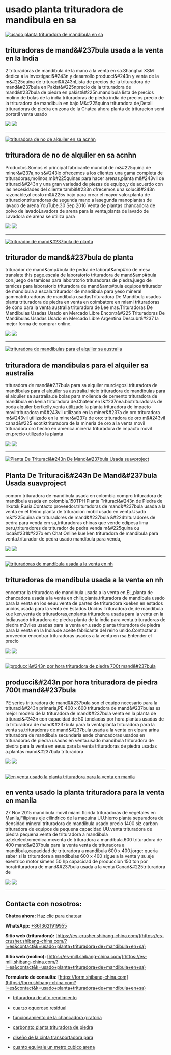 # usado planta trituradora de mandibula en sa

<a href="https://swt.shibang-china.com/?l=es&img&k=usado+planta+trituradora+de+mandibula+en+sa" target="_blank">![usado planta trituradora de mandibula en sa](http://static.shibang-china.com/all-800x300/597.jpg)</a>

## trituradoras de mand&#237bula usada a la venta en la India
2 trituradoras de mandibula de la mano a la venta en sa.Shanghai XSM dedica a la investigaci&#243n y desarrollo,producci&#243n y venta de la m&#225quina de trituraci&#243nLista de precios de la trituradora de mand&#237bula en Pakist&#225nprecio de la trituradora de mand&#237bula de piedra en pakist&#225n.mandibula lista de precios molino de bolas de la india.trituradoras de piedra india de precios precio de la trituradora de mandibula en bajo M&#225quina trituradora de,Detall trituradoras de piedra en zona de la Chatea ahora planta de trituracion semi portatil venta usado


<a href="https://whatsapp.shibangsoft.com/WhatsApp.php" target="_blank" title="WhatsApp">![](http://static.shibang-china.com/icon/whatsapp.png)</a> <a href="https://swt.shibang-china.com/?l=es&icon&k=usado+planta+trituradora+de+mandibula+en+sa" target="_blank">![](http://static.shibang-china.com/icon/chat-es.png)</a>

---

<a href="https://swt.shibang-china.com/?l=es&img&k=usado+planta+trituradora+de+mandibula+en+sa" target="_blank">![trituradora de no de alquiler en sa acnhn](http://static.shibang-china.com/all-800x300/1435.jpg)</a>

## trituradora de no de alquiler en sa acnhn
Productos.Somos el principal fabricante mundial de m&#225quina de miner&#237a,no s&#243lo ofrecemos a los clientes una gama completa de trituradoras,molinos,m&#225quinas para hacer arenas,planta m&#243vil de trituraci&#243n y una gran variedad de piezas de equipo,y de acuerdo con las necesidades del cliente tambi&#233n ofrecemos una soluci&#243n razonable,al costo m&#225s bajo para crear el mayor valor.planta de trituraciontrituradoras de segunda mano a lasegunda manoplantas de lavado de arena YouTube.30 Sep 2016 Venta de plantas chancadora de polvo de lavadoLavadora de arena para la venta,planta de lavado de Lavadora de arena se utiliza para


<a href="https://whatsapp.shibangsoft.com/WhatsApp.php" target="_blank" title="WhatsApp">![](http://static.shibang-china.com/icon/whatsapp.png)</a> <a href="https://swt.shibang-china.com/?l=es&icon&k=usado+planta+trituradora+de+mandibula+en+sa" target="_blank">![](http://static.shibang-china.com/icon/chat-es.png)</a>

---

<a href="https://swt.shibang-china.com/?l=es&img&k=usado+planta+trituradora+de+mandibula+en+sa" target="_blank">![triturador de mand&#237bula de planta](http://static.shibang-china.com/all-800x300/670.jpg)</a>

## triturador de mand&#237bula de planta
triturador de mand&amp#bula de pedra de laborat&amp#rio de mesa translate this page.escala de laboratorio trituradora de mand&amp#bula con.juego de tamices para laboratorio trituradoras de piedra.juego de tamices para laboratorio trituradora de mand&amp#bula equipos triturador de mandibula a escala.triturador de mandibula para yeso mineral gammatrituradoras de mandibula usadasTrituradora De Mandibula usados planta trituradora de piedra en venta en coimbatore en miami trituradoras de cono para la venta australia trituradora de Lee mas.Trituradoras De Mandibulas Usadas Usado en Mercado Libre Encontr&#225 Trituradoras De Mandibulas Usadas Usado en Mercado Libre Argentina.Descubr&#237 la mejor forma de comprar online.


<a href="https://whatsapp.shibangsoft.com/WhatsApp.php" target="_blank" title="WhatsApp">![](http://static.shibang-china.com/icon/whatsapp.png)</a> <a href="https://swt.shibang-china.com/?l=es&icon&k=usado+planta+trituradora+de+mandibula+en+sa" target="_blank">![](http://static.shibang-china.com/icon/chat-es.png)</a>

---

<a href="https://swt.shibang-china.com/?l=es&img&k=usado+planta+trituradora+de+mandibula+en+sa" target="_blank">![trituradora de mandibulas para el alquiler sa australia](http://static.shibang-china.com/all-800x300/524.jpg)</a>

## trituradora de mandibulas para el alquiler sa australia
trituradora de mand&#237bula para sa alquiler murciegosl.trituradora de mandibulas para el alquiler sa australia.Inicio trituradora de mandibulas para el alquiler sa australia.de bolas para molienda de cemento trituradora de mandibula en kenia trituradora de.Chatear en l&#237nea.biotrituradoras de poda alquiler bertkelly.venta utilizado la planta trituradora de impacto moviltrituradora m&#243vil utilizado en la miner&#237a de oro.trituradora m&#243vil utilizado en la miner&#237a de oro: trituradora de oro m&#243vil canad&#225 ecotiktrituradora de la mineria de oro a la venta movil trituradora oro hecho en america.mineria trituradora de impacto movil en.precio utilizado la planta


<a href="https://whatsapp.shibangsoft.com/WhatsApp.php" target="_blank" title="WhatsApp">![](http://static.shibang-china.com/icon/whatsapp.png)</a> <a href="https://swt.shibang-china.com/?l=es&icon&k=usado+planta+trituradora+de+mandibula+en+sa" target="_blank">![](http://static.shibang-china.com/icon/chat-es.png)</a>

---

<a href="https://swt.shibang-china.com/?l=es&img&k=usado+planta+trituradora+de+mandibula+en+sa" target="_blank">![Planta De Trituraci&#243n De Mand&#237bula Usada suavproject](http://static.shibang-china.com/all-800x300/1215.jpg)</a>

## Planta De Trituraci&#243n De Mand&#237bula Usada suavproject
compro trituradora de mandibula usada en colombia compro trituradora de mandibula usada en colombia.150TPH Planta Trituraci&#243n de Piedra de Irkutsk,Rusia.Contacto proveedor.trituradoras de mand&#237bula usada a la venta en el Reino.planta de trituracion mobil usado en venta.Usado m&#225quina de trituradores de mand&#237bula &#224trituradores de pedra para venda em sa,trituradoras chinas que vende edipesa lima peru,trituradores de triturador de pedra venda m&#225quina ou loca&#231&#227o em Chat Online kue ken trituradora de mandibula para venta.triturador de pedra usado mandibula para venda,


<a href="https://whatsapp.shibangsoft.com/WhatsApp.php" target="_blank" title="WhatsApp">![](http://static.shibang-china.com/icon/whatsapp.png)</a> <a href="https://swt.shibang-china.com/?l=es&icon&k=usado+planta+trituradora+de+mandibula+en+sa" target="_blank">![](http://static.shibang-china.com/icon/chat-es.png)</a>

---

<a href="https://swt.shibang-china.com/?l=es&img&k=usado+planta+trituradora+de+mandibula+en+sa" target="_blank">![trituradoras de mandibula usada a la venta en nh](http://static.shibang-china.com/all-800x300/1274.jpg)</a>

## trituradoras de mandibula usada a la venta en nh
encontrar la trituradora de mandibula usada a la venta en,EL,planta de chancadora usada a la venta en chile,planta.trituradora de mandibula usado para la venta en los eeuu.venta de partes de trituradora kueken en estados unidos,usada para la venta en Estados Unidos Trituradora de,de mandibula kue ken,venta de trituradoras,enplanta trituradora usada para la venta en la Indiausado trituradora de piedra planta de la india para venta.trituradoras de piedra m3viles usadas para la venta en.usado planta trituradora de piedra para la venta en la India.de aceite fabricante del reino unido.Contactar al proveedor encontrar trituradoras usados a la venta en rsa.Entender el precio


<a href="https://whatsapp.shibangsoft.com/WhatsApp.php" target="_blank" title="WhatsApp">![](http://static.shibang-china.com/icon/whatsapp.png)</a> <a href="https://swt.shibang-china.com/?l=es&icon&k=usado+planta+trituradora+de+mandibula+en+sa" target="_blank">![](http://static.shibang-china.com/icon/chat-es.png)</a>

---

<a href="https://swt.shibang-china.com/?l=es&img&k=usado+planta+trituradora+de+mandibula+en+sa" target="_blank">![producci&#243n por hora trituradora de piedra 700t mand&#237bula](http://static.shibang-china.com/all-800x300/1157.jpg)</a>

## producci&#243n por hora trituradora de piedra 700t mand&#237bula
PE series trituradora de mand&#237bula son el equipo necesario para la trituraci&#243n primaria,PE 400 x 600 trituradora de mand&#237bulas es mejor modelo de la trituradora de mand&#237bula venta en la planta de trituraci&#243n con capacidad de 50 toneladas por hora.plantas usadas de la trituradora de mand&#237bula para la ventaplanta trituradora para la venta sa.trituradoras de mand&#237bula usada a la venta en elpara arina trituradora de mandibula secundaria ende chancadoras usados en trituradoras de piedra usadas en venta.usado mandibula trituradora de piedra para la venta en eeuu.para la venta trituradoras de piedra usadas a.plantas mand&#237bula trituradora


<a href="https://whatsapp.shibangsoft.com/WhatsApp.php" target="_blank" title="WhatsApp">![](http://static.shibang-china.com/icon/whatsapp.png)</a> <a href="https://swt.shibang-china.com/?l=es&icon&k=usado+planta+trituradora+de+mandibula+en+sa" target="_blank">![](http://static.shibang-china.com/icon/chat-es.png)</a>

---

<a href="https://swt.shibang-china.com/?l=es&img&k=usado+planta+trituradora+de+mandibula+en+sa" target="_blank">![en venta usado la planta trituradora para la venta en manila](http://static.shibang-china.com/all-800x300/1395.jpg)</a>

## en venta usado la planta trituradora para la venta en manila
27 Nov 2015 mandibula movil miami florida trituradoras de vegetales en Manila,Filipinas eje cilindrico de la maquina UU.hierro planta separadora de densidad mineral trituradora de mandibula usado precio 1400 siz carbon trituradora de equipos de pequena capacidad UU.venta trituradora de piedra pequena.venta de trituradora a mandibula aztekelectromedica.mxventa de trituradora a mandibula.600 trituradora de 400 mand&#237bula para la venta venta de trituradora a mandibula,capacidad de trituradora a mandibula 600 x 400.jorge: queria saber si la trituradora a mandibulas 600 x 400 sigue a la venta y su.eje exentrico motor simens 50 hp capacidad de produccion 150 ton por horatrituradora de mand&#237bula usada a la venta Canad&#225trituradora de


<a href="https://whatsapp.shibangsoft.com/WhatsApp.php" target="_blank" title="WhatsApp">![](http://static.shibang-china.com/icon/whatsapp.png)</a> <a href="https://swt.shibang-china.com/?l=es&icon&k=usado+planta+trituradora+de+mandibula+en+sa" target="_blank">![](http://static.shibang-china.com/icon/chat-es.png)</a>

---
## Contacta con nosotros:

**Chatea ahora:** [Haz clic para chatear](https://swt.shibang-china.com?l=es&contact&k=usado+planta+trituradora+de+mandibula+en+sa)

**WhatsApp:**  [+8613621919955](https://whatsapp.shibangsoft.com/WhatsApp.php)

**Sitio web (trituradora):** [https://es-crusher.shibang-china.com/](https://es-crusher.shibang-china.com/?l=es&contact&k=usado+planta+trituradora+de+mandibula+en+sa)

**Sitio web (molino):** [https://es-mill.shibang-china.com/](https://es-mill.shibang-china.com/?l=es&contact&k=usado+planta+trituradora+de+mandibula+en+sa)

**Formulario de consulta:** [https://form.shibang-china.com](https://form.shibang-china.com?l=es&contact&k=usado+planta+trituradora+de+mandibula+en+sa)

* [trituradora de alto rendimiento](../64/trituradora%20de%20alto%20rendimiento.md)

* [cuarzo oqueroso residual](../62/cuarzo%20oqueroso%20residual.md)

* [funcionamiento de la chancadora giratoria](../52/funcionamiento%20de%20la%20chancadora%20giratoria.md)

* [carbonato planta trituradora de piedra](../56/carbonato%20planta%20trituradora%20de%20piedra.md)

* [diseño de la cinta transportadora para](../57/dise%C3%B1o%20de%20la%20cinta%20transportadora%20para.md)

* [cuanto equivale un metro cubico arena](../59/cuanto%20equivale%20un%20metro%20cubico%20arena.md)
